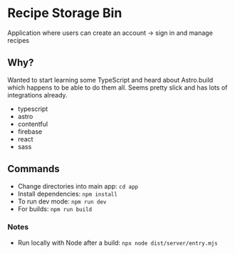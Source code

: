 # Recipe Storage Bin
Application where users can create an account -> sign in and manage recipes

## Why?
Wanted to start learning some TypeScript and heard about Astro.build which happens to be able to do them all.
Seems pretty slick and has lots of integrations already.
- typescript
- astro
- contentful
- firebase
- react
- sass

## Commands
- Change directories into main app: `cd app`
- Install dependencies: `npm install`
- To run dev mode: `npm run dev`
- For builds: `npm run build`

### Notes
- Run locally with Node after a build: `npx node dist/server/entry.mjs`
